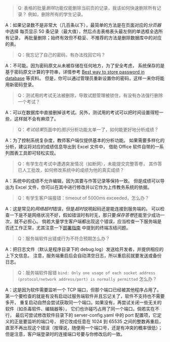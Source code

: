 > Q: 表格的批量*删除*功能仅能删除当前页的记录，我该如何快速删除所有记录？
> 例如，删除所有的学生记录。

A：如果记录数不是非常大（几百条以下），最简单的方法是在页面对应的*分页器*中选择
每页显示 50 条记录（最大值），然后点击表格表头最左侧的单选框全选所有记录，
再批量删除；始终有效但不稳妥、不推荐的方法是删除数据库中的对应的表。

> Q：我忘记了自己的密码，有办法找回它吗？

A：不可能。因为密码原文从未被存储在任何地方，为了安全考虑，
系统保存的是基于密码原文计算的字符串，详情参考 [Best way to store password in database](https://stackoverflow.com/questions/1054022/best-way-to-store-password-in-database) 等资料。
但是，你可以通过管理员重新设置你的密码，这样一来你将能用新密码登录。

> Q：测试用的考试无法被删除，导致试题管理被锁住，有没有办法强行删除一个考试？

A：可以在数据库中直接删掉该考试。另外，测试用的考试可以把时间设置得短一些，这样就不会有麻烦了。

> Q：*考试结果*页面中的*图示*分析功能太单一了，如何能更好地分析成绩？

A：为了控制系统复杂度，教师客户端仅提供基本的分析功能。
如果需要多样化的分析，建议将对应的成绩信息导出到 Excel 文件中，
借助 Office 软件自带的一系列图表工具即可轻松实现。

> Q：有学生在考试中遭遇突发情况（如断网），未能提交完整答卷，
> 其作答已人工批改，如何修改系统中的成绩为他的真实成绩？

A：系统中的成绩不允许编辑，因为其要与作答记录等保持一致。
但是成绩可以导出为 Excel 文件，你可以在其中进行修改并以它作为上传教务系统的依据。

> Q：有学生客户端报错：timeout of 5000ms exceeded，怎么办？

A：这是常见的*网络超时*错误，但是*超时*说明起码还是能连接到服务端的。
可以检查一下是不是网络状况不好，假如错误时有时无，那只要*保存答卷*还能至少成功一次，就不必担心。
倘若大量学生客户端都出现这个错误，应当检查一下服务端是否还工作正常，尤其注意一下[部署指南](./deployment.md)
中提到的终端冻结问题。

> Q：服务端软件出错或行为不符合预期怎么办？

A：把日志文件（默认是程序目录下的 debug.log）发送给开发者，并提供相应的上下文信息。
注意，服务端重启后会自动清空日志，所以重启前就要发送或备份日志。

> Q：服务端软件报错 `bind: Only one usage of each socket address (protocol/network address/port) is normally permitted` 怎么办？

A：这是因为软件需要监听一个 TCP 端口，但那个端口已经被其他程序占用了。
第一个要检查的就是有没有启动过服务端软件并且忘记关了，软件不支持也不需要多开，
重复启动自然会尝试获取同一个端口。如果没有，再尝试关闭一些无关的软件（如杀毒软件、编辑器等），
它们也许碰巧占用了同一个端口。倘若实在不行，
最后可尝试修改软件目录下的 server-config.yaml 中的 port 配置项，它定义的正是要监听的端口号，
把它改成任意在 1024 到 65535 之间的整数再重启，直至不再出现这个错误（按理说，随便用一个端口号，还是有冲突的概率很低）；但是注意，客户端登录时的连接端口号要与你修改后的一致。
